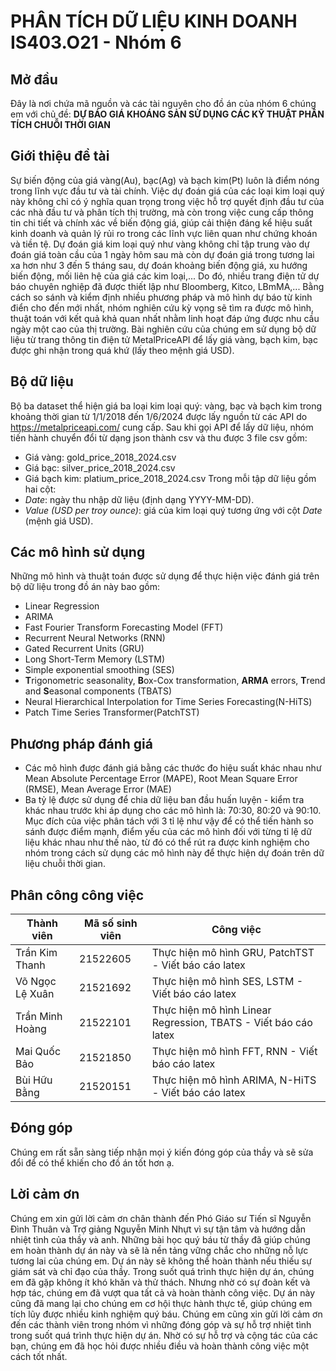 # PHÂN TÍCH DỮ LIỆU KINH DOANH IS403.O21 - Nhóm 6


## Mở đầu
Đây là nơi chứa mã nguồn và các tài nguyên cho đồ án của nhóm 6 chúng em với chủ đề: **DỰ BÁO GIÁ KHOÁNG SẢN SỬ DỤNG CÁC KỸ THUẬT PHÂN TÍCH CHUỖI THỜI GIAN**


## Giới thiệu đề tài
Sự biến động của giá vàng(Au), bạc(Ag) và bạch kim(Pt) luôn là điểm nóng trong lĩnh vực đầu tư và tài chính. Việc dự đoán giá của các loại kim loại quý này không chỉ có ý nghĩa quan trọng trong việc hỗ trợ quyết định đầu tư của các nhà đầu tư và phân tích thị trường, mà còn trong việc cung cấp thông tin chi tiết và chính xác về biến động giá, giúp cải thiện đáng kể hiệu suất kinh doanh và quản lý rủi ro trong các lĩnh vực liên quan như chứng khoán và tiền tệ. Dự đoán giá kim loại quý như vàng không chỉ tập trung vào dự đoán giá toàn cầu của 1 ngày hôm sau mà còn dự đoán giá trong tương lai xa hơn như 3 đến 5 tháng sau, dự đoán khoảng biến động giá, xu hướng biến động, mối liên hệ của giá các kim loại,... Do đó, nhiều trang điện tử dự báo chuyên nghiệp đã được thiết lập như Bloomberg, Kitco, LBmMA,... Bằng cách so sánh và kiểm định nhiều phương pháp và mô hình dự báo từ kinh điển cho đến mới nhất, nhóm nghiên cứu kỳ vọng sẽ tìm ra được mô hình, thuật toán với kết quả khả quan nhất nhằm linh hoạt đáp ứng được nhu cầu ngày một cao của thị trường. Bài nghiên cứu của chúng em sử dụng bộ dữ liệu từ trang thông tin điện tử MetalPriceAPI để lấy giá vàng, bạch kim, bạc được ghi nhận trong quá khứ (lấy theo mệnh giá USD).


## Bộ dữ liệu
Bộ ba dataset thể hiện giá ba loại kim loại quý: vàng, bạc và bạch kim trong khoảng thời gian từ 1/1/2018 đến 1/6/2024 được lấy nguồn từ các API do https://metalpriceapi.com/ cung cấp. Sau khi gọi API để lấy dữ liệu, nhóm tiến hành chuyển đổi từ dạng json thành csv và thu được 3 file csv gồm:
- Giá vàng: gold_price_2018_2024.csv
- Giá bạc: silver_price_2018_2024.csv
- Giá bạch kim: platium_price_2018_2024.csv
Trong mỗi tập dữ liệu gồm hai cột:
- _Date_: ngày thu nhập dữ liệu (định dạng YYYY-MM-DD).
- _Value (USD per troy ounce)_: giá của kim loại quý tương ứng với cột _Date_ (mệnh giá USD).


## Các mô hình sử dụng
Những mô hình và thuật toán được sử dụng để thực hiện việc đánh giá trên bộ dữ liệu trong đồ án này bao gồm: 
- Linear Regression
- ARIMA
- Fast Fourier Transform Forecasting Model (FFT)
- Recurrent Neural Networks (RNN)
- Gated Recurrent Units (GRU)
- Long Short-Term Memory (LSTM)
- Simple exponential smoothing (SES)
- **T**rigonometric seasonality, **B**ox-Cox transformation, **ARMA** errors, **T**rend and **S**easonal components (TBATS)
- Neural Hierarchical Interpolation for Time Series Forecasting(N-HiTS)
- Patch Time Series Transformer(PatchTST)


## Phương pháp đánh giá
- Các mô hình được đánh giá bằng các thước đo hiệu suất khác nhau như Mean Absolute Percentage Error (MAPE), Root Mean Square Error (RMSE), Mean Average Error (MAE)
- Ba tỷ lệ được sử dụng để chia dữ liệu ban đầu huấn luyện - kiểm tra khác nhau trước khi áp dụng cho các mô hình là: 70:30, 80:20 và 90:10. Mục đích của việc phân tách với 3 tỉ lệ như vậy để có thể tiến hành so sánh được điểm mạnh, điểm yếu của các mô hình đối với từng tỉ lệ dữ liệu khác nhau như thế nào, từ đó có thể rút ra được kinh nghiệm cho nhóm trong cách sử dụng các mô hình này để thực hiện dự đoán trên dữ liệu chuỗi thời gian.


## Phân công công việc
| Thành viên | Mã số sinh viên | Công việc |
| --- | --- |--- |
| Trần Kim Thanh | 21522605 | Thực hiện mô hình GRU, PatchTST - Viết báo cáo latex|
| Võ Ngọc Lệ Xuân | 21521692 | Thực hiện mô hình SES, LSTM - Viết báo cáo latex|
| Trần Minh Hoàng | 21522101 |Thực hiện mô hình Linear Regression, TBATS - Viết báo cáo latex|
| Mai Quốc Bảo | 21521850 | Thực hiện mô hình FFT, RNN - Viết báo cáo latex|
| Bùi Hữu Bằng | 21520151 | Thực hiện mô hình ARIMA, N-HiTS - Viết báo cáo latex|


## Đóng góp
Chúng em rất sẵn sàng tiếp nhận mọi ý kiến đóng góp của thầy và sẽ sửa đổi để có thể khiến cho đồ án tốt hơn ạ.


## Lời cảm ơn
Chúng em xin gửi lời cảm ơn chân thành đến Phó Giáo sư Tiến sĩ Nguyễn Đình Thuân và Trợ giảng Nguyễn Minh Nhựt vì sự tận tâm và hướng dẫn nhiệt tình của thầy và anh. Những bài học quý báu từ thầy đã giúp chúng em hoàn thành dự án này và sẽ là nền tảng vững chắc cho những nỗ lực tương lai của chúng em. Dự án này sẽ không thể hoàn thành nếu thiếu sự giám sát và chỉ đạo của thầy. Trong suốt quá trình thực hiện dự án, chúng em đã gặp không ít khó khăn và thử thách. Nhưng nhờ có sự đoàn kết và hợp tác, chúng em đã vượt qua tất cả và hoàn thành công việc. Dự án này cũng đã mang lại cho chúng em cơ hội thực hành thực tế, giúp chúng em tích lũy được nhiều kinh nghiệm quý báu.
Chúng em cũng xin gửi lời cảm ơn đến các thành viên trong nhóm vì những đóng góp và sự hỗ trợ nhiệt tình trong suốt quá trình thực hiện dự án. Nhờ có sự hỗ trợ và cộng tác của các bạn, chúng em đã học hỏi được nhiều điều và hoàn thành công việc một cách tốt nhất.
